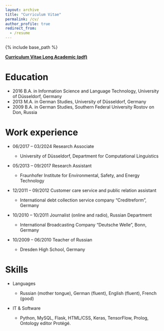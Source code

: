```yaml
---
layout: archive
title: "Curriculum Vitae"
permalink: /cv/
author_profile: true
redirect_from:
  - /resume
---
```


{% include base_path %}

**[Curriculum Vitae Long Academic (pdf)](https://tatianabladier.github.io/files/Bladier_CV_long_academic.pdf)**<br />

Education
======

* 2016 B.A. in Information Science and Language Technology, University of Düsseldorf, Germany
* 2013 M.A. in German Studies, University of Düsseldorf, Germany
* 2009 B.A. in German Studies, Southern Federal University Rostov on Don, Russia

Work experience
======
* 06/2017 – 03/2024 Research Associate
  * University of Düsseldorf, Department for Computational Linguistics

* 05/2013 – 09/2017 Research Assistant
  * Fraunhofer Institute for Environmental, Safety, and Energy Technology

* 12/2011 – 09/2012 Customer care service and public relation assistant
  * International debt collection service company “Creditreform”, Germany
  
* 10/2010 – 10/2011 Journalist (online and radio), Russian Department
  * International Broadcasting Company “Deutsche Welle”, Bonn, Germany
  
* 10/2009 – 06/2010 Teacher of Russian
  * Dresden High School, Germany
  
Skills
======
* Languages
  * Russian (mother tongue), German (fluent), English (fluent), French (good)

* IT & Software
  * Python, MySQL, Flask, HTML/CSS, Keras, TensorFlow, Prolog, Ontology editor Protégé.
  
